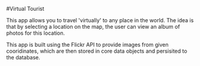 #Virtual Tourist

This app allows you to travel 'virtually' to any place in the world. The idea is that by selecting a location on the map, the user can view an album of photos for this location.

This app is built using the Flickr API to provide images from given cooridinates, which are then stored in core data objects and persisited to the database.